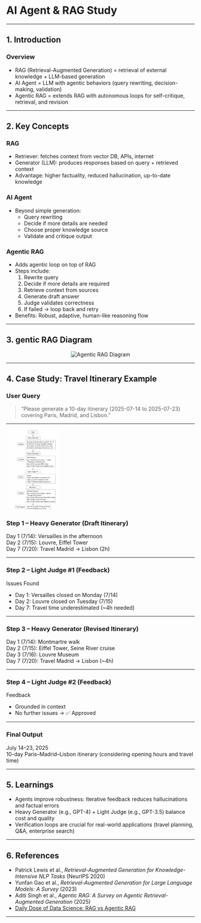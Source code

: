 # AI Agent & RAG Study

---

## 1. Introduction

### Overview
- RAG (Retrieval-Augmented Generation) = retrieval of external knowledge + LLM-based generation  
- AI Agent = LLM with agentic behaviors (query rewriting, decision-making, validation)  
- Agentic RAG = extends RAG with autonomous loops for self-critique, retrieval, and revision  

---

## 2. Key Concepts

### RAG
- Retriever: fetches context from vector DB, APIs, internet  
- Generator (LLM): produces responses based on query + retrieved context  
- Advantage: higher factuality, reduced hallucination, up-to-date knowledge  

### AI Agent
- Beyond simple generation:  
  - Query rewriting  
  - Decide if more details are needed  
  - Choose proper knowledge source  
  - Validate and critique output  

### Agentic RAG
- Adds agentic loop on top of RAG  
- Steps include:  
  1. Rewrite query  
  2. Decide if more details are required  
  3. Retrieve context from sources  
  4. Generate draft answer  
  5. Judge validates correctness  
  6. If failed → loop back and retry  
- Benefits: Robust, adaptive, human-like reasoning flow  

---

## 3. gentic RAG Diagram

<p align="center">
  <img src="https://embed.filekitcdn.com/e/k7YHPN24SoxyM8nGKZnDxa/81cg2zGi6cLRVmnNVQNV9r/email" width="600" alt="Agentic RAG Diagram"/>
</p>

---

## 4. Case Study: Travel Itinerary Example

### User Query
> “Please generate a 10-day itinerary (2025-07-14 to 2025-07-23) covering Paris, Madrid, and Lisbon.”

---
<img width="142" alt="image" src="https://github.com/LEGEND-Jeon/AI-Agent/blob/main/examplerag.png?raw=true">
<br>

### Step 1 – Heavy Generator (Draft Itinerary)
Day 1 (7/14): Versailles in the afternoon  
Day 2 (7/15): Louvre, Eiffel Tower  
Day 7 (7/20): Travel Madrid → Lisbon (2h)  

---

### Step 2 – Light Judge #1 (Feedback)
Issues Found
- Day 1: Versailles closed on Monday (7/14)  
- Day 2: Louvre closed on Tuesday (7/15)  
- Day 7: Travel time underestimated (~4h needed)  

---

### Step 3 – Heavy Generator (Revised Itinerary)
Day 1 (7/14): Montmartre walk  
Day 2 (7/15): Eiffel Tower, Seine River cruise  
Day 3 (7/16): Louvre Museum  
Day 7 (7/20): Travel Madrid → Lisbon (~4h)  

---

### Step 4 – Light Judge #2 (Feedback)
Feedback
- Grounded in context  
- No further issues → ✅ Approved  

---

### Final Output
July 14–23, 2025  
10-day Paris–Madrid–Lisbon itinerary (considering opening hours and travel time)  

---

## 5. Learnings

- Agents improve robustness: Iterative feedback reduces hallucinations and factual errors  
- Heavy Generator (e.g., GPT-4) + Light Judge (e.g., GPT-3.5) balance cost and quality  
- Verification loops are crucial for real-world applications (travel planning, Q&A, enterprise search)  

---

## 6. References
- Patrick Lewis et al., *Retrieval-Augmented Generation for Knowledge-Intensive NLP Tasks* (NeurIPS 2020)  
- Yunfan Gao et al., *Retrieval-Augmented Generation for Large Language Models: A Survey* (2023)  
- Aditi Singh et al., *Agentic RAG: A Survey on Agentic Retrieval-Augmented Generation* (2025)  
- [Daily Dose of Data Science: RAG vs Agentic RAG](https://www.dailydoseofds.com/p/rag-vs-agentic-rag)  

---
